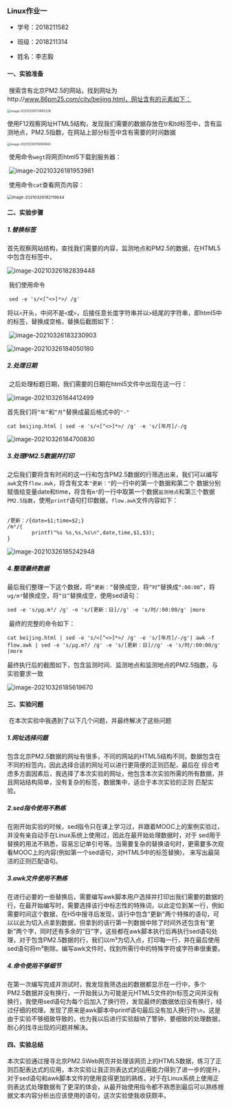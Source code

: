 ### Linux作业一

- 学号：2018211582

- 班级：2018211314

- 姓名：李志毅

#### 一、实验准备

​		搜索含有北京PM2.5的网站，找到网址为http://www.86pm25.com/city/beijing.html，网址含有的元素如下：

<img src="C:\Users\hexing\AppData\Roaming\Typora\typora-user-images\image-20210328173940326.png" alt="image-20210328173940326" style="zoom:50%;" />

​		使用F12观察网址HTML5结构，发现我们需要的数据存放在tr和td标签中，含有监测地点，PM2.5指数，在网站上部分标签中含有需要的时间数据

<img src="C:\Users\hexing\AppData\Roaming\Typora\typora-user-images\image-20210328174045843.png" alt="image-20210328174045843" style="zoom:50%;" />



​		使用命令``wegt``将网页html5下载到服务器：

​														![image-20210326181953981](C:\Users\hexing\AppData\Roaming\Typora\typora-user-images\image-20210326181953981.png)

​		使用命令``cat``查看网页内容：

<img src="C:\Users\hexing\AppData\Roaming\Typora\typora-user-images\image-20210326182119644.png" alt="image-20210326182119644" style="zoom:67%;" />



#### 二、实验步骤

##### 	1.替换标签

​			首先观察网站结构，查找我们需要的内容，监测地点和PM2.5的数据，在HTML5中包含在标签<tr><td></td></tr>中，

![image-20210326182839448](C:\Users\hexing\AppData\Roaming\Typora\typora-user-images\image-20210326182839448.png)



​			我们使用命令

​						 							```sed -e 's/<[^<>]*>/ /g'``` 

​			将以``<``开头，中间不是``<``或``>``，后接任意长度字符串并以``>``结尾的字符串，即html5中的标签，替换成空格，替换后截图如下：

​																				![image-20210326183230903](C:\Users\hexing\AppData\Roaming\Typora\typora-user-images\image-20210326183230903.png)

![image-20210326184050180](C:\Users\hexing\AppData\Roaming\Typora\typora-user-images\image-20210326184050180.png)





##### 	2.处理日期

​			之后处理标题日期，我们需要的日期在html5文件中出现在这一行：

![image-20210326184412499](C:\Users\hexing\AppData\Roaming\Typora\typora-user-images\image-20210326184412499.png)

​			首先我们将``“年”``和``“月”``替换成最后格式中的``"-"``

​					```cat beijing.html | sed -e 's/<[^<>]*>/ /g' -e 's/[年月]/-/g```

![image-20210326184700830](C:\Users\hexing\AppData\Roaming\Typora\typora-user-images\image-20210326184700830.png)





##### 	3.处理PM2.5数据并打印

​			之后我们要将含有时间的这一行和包含PM2.5数据的行筛选出来，我们可以编写```awk```文件```flow.awk```，将含有文本``"更新："``的一行中的第一个数据和第二个	数据分别赋值给变量date和time，将含有```m³```的一行中取第一个数据``监测地点``和第三个数据``PM2.5指数``，使用``printf``语句打印数据，``flow.awk``文件内容如下：	

```

/更新：/{date=$1;time=$2;}
/m³/{
        printf("%s %s,%s,%s\n",date,time,$1,$3);
}
```

![image-20210326185242948](C:\Users\hexing\AppData\Roaming\Typora\typora-user-images\image-20210326185242948.png)





##### 	4.整理最终数据

​			最后我们整理一下这个数据，将``“更新：”``替换成空，将``“时”``替换成``“:00:00”``，将``ug/m³``替换成空，将``“日”``替换成空，使用sed语句：

​			```sed -e 's/μg.m³/ /g' -e 's/[更新：日]//g' -e 's/时/:00:00/g' |more```

​			最终的完整的命令如下：

​			```cat beijing.html | sed -e 's/<[^<>]*>/ /g' -e 's/[年月]/-/g'| awk -f flow.awk | sed -e 's/μg.m?/ /g' -e 's/[更新：日]//g' -e 's/时/:00:00/g' |more```

​			最终执行后的截图如下，包含监测时间、监测地点和监测地点的PM2.5指数，与实验要求一致

![image-20210326185619670](C:\Users\hexing\AppData\Roaming\Typora\typora-user-images\image-20210326185619670.png)





#### 三、实验问题

​			在本次实验中我遇到了以下几个问题，并最终解决了这些问题

##### 	1.网址选择问题

​			包含北京PM2.5数据的网址有很多，不同的网站的HTML5结构不同，数据包含在不同的标签内，因此选择合适的网址可以进行更简便的正则匹配，最后在	综合考虑多方面因素后，我选择了本次实验的网址，他包含本次实验所需的所有数据，并且网站结构简单，没有复杂的标签，数据集中，适合于本次实验的正则	匹配实验。

##### 	2.sed指令使用不熟练

​			在刚开始实验的时候，sed指令只在课上学习过，并跟着MOOC上的案例实验过，并没有亲自动手在Linux系统上使用过，因此在最开始处理数据时，对于	sed用于替换的用法不熟悉，容易忘记单引号等。当需要复杂的替换语句时，更需要多次观看MOOC上的内容(例如第一个sed语句，对HTML5中的标签替换)，	来写出最简洁的正则匹配语句。

##### 	3.awk文件使用不熟练

​			在进行必要的一些替换后，需要编写awk脚本用户选择并打印出我们需要的数据的行，在最开始编写时，需要选择该行中标志性的特殊词，以此定位到某一行，例如需要时间这个数据，在H5中搜寻后发现，该行中包含“更新”两个特殊的语句，可以以此为切入点拿到数据，但拿到的该行第一列数据中除了时间外还包含有“更新”两个字，同时还有多余的“日”字，这些都在awk脚本执行后再执行sed语句处理，对于包含PM2.5数据的行，我们以m³为切入点，打印每一行，并在最后使用sed语句将m³剔除。编写awk文件时，找到所需行中的特殊字符或字符串很重要。

##### 	4.命令使用不够细节

​			在第一次编写完成并测试时，我发现我筛选出的数据都显示在一行中，多个PM2.5数据并没有换行，一开始我认为可能是元HTML5文件的tr标签之间并没有换行，我使用sed语句为每个</tr>后加入了换行符，发现最终的数据依旧没有换行，经过仔细的梳理，发现了原来是awk脚本中printf语句最后没有加入换行符``\n``，这是由于实验不够细致导致的，也为我以后进行实验敲响了警钟，要细致的处理数据，耐心的找寻出现的问题并解决。



#### 四、实验总结

​			本次实验通过搜寻北京PM2.5Web网页并处理该网页上的HTML5数据，练习了正则匹配表达式的应用，本次实验让我正则表达式的运用能力得到了进一步的提升，对于sed语句和awk脚本文件的使用变得更加的熟练，对于在Linux系统上使用正则表达式处理数据有了更深的体会，从最开始使用指令都不熟悉到最后可以熟练根据文本内容分析出应该使用的语句，这次实验使我收获颇丰。